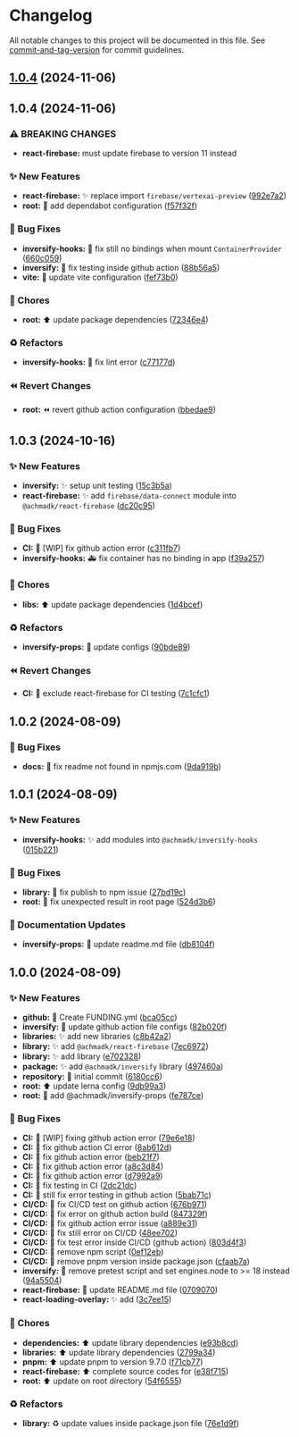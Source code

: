 # Changelog

All notable changes to this project will be documented in this file. See [commit-and-tag-version](https://github.com/absolute-version/commit-and-tag-version) for commit guidelines.

## [1.0.4](https://github.com/achmadk/open-source-projects/compare/@achmadk/inversify-props@1.0.4...@achmadk/inversify-props@1.0.4) (2024-11-06)

## 1.0.4 (2024-11-06)


### ⚠ BREAKING CHANGES

* **react-firebase:** must update firebase to version 11 instead

### :sparkles: New Features

* **react-firebase:** :sparkles: replace import `firebase/vertexai-preview` ([992e7a2](https://github.com/achmadk/open-source-projects/commit/992e7a2fe7df87ab532ab98c892f575f7198be1f))
* **root:** :wrench: add dependabot configuration ([f57f32f](https://github.com/achmadk/open-source-projects/commit/f57f32f8536b7b6ca8d0859439a00e6379e822c5))


### :bug: Bug Fixes

* **inversify-hooks:** :bug: fix still no bindings when mount `ContainerProvider` ([660c059](https://github.com/achmadk/open-source-projects/commit/660c05943763f4cc8ca176763d931d3ebcd0077c))
* **inversify:** :green_heart: fix testing inside github action ([88b56a5](https://github.com/achmadk/open-source-projects/commit/88b56a59e0cf354f5fbd8b37c9b4074887eea4f7))
* **vite:** :wrench: update vite configuration ([fef73b0](https://github.com/achmadk/open-source-projects/commit/fef73b09a07746b46bfc1f09bbd1c6219bbea814))


### :art: Chores

* **root:** :arrow_up: update package dependencies ([72346e4](https://github.com/achmadk/open-source-projects/commit/72346e43d2811a92c4676faa1fea64546b3791d0))


### :recycle: Refactors

* **inversify-hooks:** :rotating_light: fix lint error ([c77177d](https://github.com/achmadk/open-source-projects/commit/c77177d4c536d7851eb40edff5948378722cfb41))


### :rewind: Revert Changes

* **root:** :rewind: revert github action configuration ([bbedae9](https://github.com/achmadk/open-source-projects/commit/bbedae9a66e0ba08071b685c8a456959039e518d))

## 1.0.3 (2024-10-16)


### :sparkles: New Features

* **inversify:** :sparkles: setup unit testing ([15c3b5a](https://github.com/achmadk/open-source-projects/commit/15c3b5aca7ba4d5bc60882d925602a3d1599824c))
* **react-firebase:** :sparkles: add `firebase/data-connect` module into `@achmadk/react-firebase` ([dc20c95](https://github.com/achmadk/open-source-projects/commit/dc20c95e271da790b30ad4c90f63bf11f775a8b0))


### :bug: Bug Fixes

* **CI:** :green_heart: [WIP] fix github action error ([c311fb7](https://github.com/achmadk/open-source-projects/commit/c311fb768ea68b509dba2fb21ea6cce296a02d86))
* **inversify-hooks:** :ambulance: fix container has no binding in app ([f39a257](https://github.com/achmadk/open-source-projects/commit/f39a257feae809b86b1559caa3a0017694811861))


### :art: Chores

* **libs:** :arrow_up: update package dependencies ([1d4bcef](https://github.com/achmadk/open-source-projects/commit/1d4bcefae321d10d6d1040ea0287db0623413a3c))


### :recycle: Refactors

* **inversify-props:** :rotating_light: update configs ([90bde89](https://github.com/achmadk/open-source-projects/commit/90bde89ce95f1817f58c68e88a1798571ad762a7))


### :rewind: Revert Changes

* **CI:** :green_heart: exclude react-firebase for CI testing ([7c1cfc1](https://github.com/achmadk/open-source-projects/commit/7c1cfc16354a63187fe6a77dc16e28044fdb25a0))

## 1.0.2 (2024-08-09)


### :bug: Bug Fixes

* **docs:** :memo: fix readme not found in npmjs.com ([9da919b](https://github.com/achmadk/open-source-projects/commit/9da919b8d8cf5522f7b3bff8fd5e1a8a23667adc))

## 1.0.1 (2024-08-09)


### :sparkles: New Features

* **inversify-hooks:** :sparkles: add modules into `@achmadk/inversify-hooks` ([015b221](https://github.com/achmadk/open-source-projects/commit/015b221475a099b322ffd15e89445807466920e0))


### :bug: Bug Fixes

* **library:** :bug: fix publish to npm issue ([27bd19c](https://github.com/achmadk/open-source-projects/commit/27bd19cf6bb6e06c47a07d0e0bf62d7e2eed52da))
* **root:** :bug: fix unexpected result in root page ([524d3b6](https://github.com/achmadk/open-source-projects/commit/524d3b6cd1eed75a7e47e33703d0b7721f564e0b))


### :memo: Documentation Updates

* **inversify-props:** :memo: update readme.md file ([db8104f](https://github.com/achmadk/open-source-projects/commit/db8104fb66c4731386fffc022d246e2ced059b02))

## 1.0.0 (2024-08-09)


### :sparkles: New Features

* **github:** :memo: Create FUNDING.yml ([bca05cc](https://github.com/achmadk/open-source-projects/commit/bca05cc20cb33f86f92940cbcc1064df09bf55ab))
* **inversify:** :green_heart: update github action file configs ([82b020f](https://github.com/achmadk/open-source-projects/commit/82b020f3137925e4e6963ab577d5b0723815067a))
* **libraries:** :sparkles: add new libraries ([c8b42a2](https://github.com/achmadk/open-source-projects/commit/c8b42a26d4eba271d698f942df5073d01cd38fbb))
* **library:** :sparkles: add `@achmadk/react-firebase` ([7ec6972](https://github.com/achmadk/open-source-projects/commit/7ec69728d17b7a1ff19024baaa12138b631b1f50))
* **library:** :sparkles: add library ([e702328](https://github.com/achmadk/open-source-projects/commit/e7023285a54e24255eed621e13bb730e198ec581))
* **package:** :sparkles: add `@achmadk/inversify` library ([497460a](https://github.com/achmadk/open-source-projects/commit/497460a50b46dee8187032796d8ac521d48135fc))
* **repository:** :tada: initial commit ([6180cc6](https://github.com/achmadk/open-source-projects/commit/6180cc6db6e6ee46fad7b9deafe8e67ef6ad6cc2))
* **root:** :arrow_up: update lerna config ([9db99a3](https://github.com/achmadk/open-source-projects/commit/9db99a37e32257684cc5b13a8adee775f4228094))
* **root:** :construction: add @achmadk/inversify-props ([fe787ce](https://github.com/achmadk/open-source-projects/commit/fe787ce32164b2e61e45e0aef8174ae941579e21))


### :bug: Bug Fixes

* **CI:** :green_heart: [WIP] fixing github action error ([79e6e18](https://github.com/achmadk/open-source-projects/commit/79e6e180c319c4e2146b861b2c365b67ec639efe))
* **CI:** :green_heart: fix github action CI error ([8ab612d](https://github.com/achmadk/open-source-projects/commit/8ab612d0f023b528dc8aa10b4dfba1c72513eb08))
* **CI:** :green_heart: fix github action error ([beb21f7](https://github.com/achmadk/open-source-projects/commit/beb21f7ec28a78bd5718906bc1b38c976178189d))
* **CI:** :green_heart: fix github action error ([a8c3d84](https://github.com/achmadk/open-source-projects/commit/a8c3d841e0c77393f870ffae0218e735830c4445))
* **CI:** :green_heart: fix github action error ([d7992a9](https://github.com/achmadk/open-source-projects/commit/d7992a9545c50d9494f78d0ace82e378f65a65e3))
* **CI:** :green_heart: fix testing in CI ([2dc21dc](https://github.com/achmadk/open-source-projects/commit/2dc21dc9954b0bebf4b31f73dc05dce605241f36))
* **CI:** :green_heart: still fix error testing in github action ([5bab71c](https://github.com/achmadk/open-source-projects/commit/5bab71c6ce3eb87ecdd485bcbe1c3989b7cd628d))
* **CI/CD:** :green_heart: fix CI/CD test on github action ([676b971](https://github.com/achmadk/open-source-projects/commit/676b971f7c69587e35199dad9e89337c95025dab))
* **CI/CD:** :green_heart: fix error on github action build ([847329f](https://github.com/achmadk/open-source-projects/commit/847329fc115e4b84e4bfebf82aa71342a08bda15))
* **CI/CD:** :green_heart: fix github action error issue ([a889e31](https://github.com/achmadk/open-source-projects/commit/a889e31ad73adae2a40fa309d0672328d7a2f33a))
* **CI/CD:** :green_heart: fix still error on CI/CD ([48ee702](https://github.com/achmadk/open-source-projects/commit/48ee7022f7339fa18bdf8d0f37e2ea0f964516d0))
* **CI/CD:** :green_heart: fix test error inside CI/CD (github action) ([803d4f3](https://github.com/achmadk/open-source-projects/commit/803d4f3fbeb048364b82585f1d912f6de2a6e657))
* **CI/CD:** :green_heart: remove npm script ([0ef12eb](https://github.com/achmadk/open-source-projects/commit/0ef12eba2d0c2cf5af6e7bffad98539eeef4cc0a))
* **CI/CD:** :green_heart: remove pnpm version inside package.json ([cfaab7a](https://github.com/achmadk/open-source-projects/commit/cfaab7ae1d89a168e2b2117211ef82c2443070d2))
* **inversify:** :wrench: remove pretest script and set engines.node to >= 18 instead ([94a5504](https://github.com/achmadk/open-source-projects/commit/94a5504d5bbe3b7b9cc0847f58cf4efb2ba9af44))
* **react-firebase:** :memo: update README.md file ([0709070](https://github.com/achmadk/open-source-projects/commit/0709070c5c500768258b5e74b8ac0a34d560ef9b))
* **react-loading-overlay:** :sparkles: add ([3c7ee15](https://github.com/achmadk/open-source-projects/commit/3c7ee152f44dd37515fb28ac9d0e435400cee67a))


### :art: Chores

* **dependencies:** :arrow_up: update library dependencies ([e93b8cd](https://github.com/achmadk/open-source-projects/commit/e93b8cd330acee379f0f7b30df5a5c23ac96f684))
* **libraries:** :arrow_up: update library dependencies ([2799a34](https://github.com/achmadk/open-source-projects/commit/2799a3431b9a12c1f218c854f3404037551acdd3))
* **pnpm:** :arrow_up: update pnpm to version 9.7.0 ([f71cb77](https://github.com/achmadk/open-source-projects/commit/f71cb772af781c93db0ac7ebfeccee0efc6318e9))
* **react-firebase:** :arrow_up: complete source codes for ([e38f715](https://github.com/achmadk/open-source-projects/commit/e38f7151e83744f099912fe1cb43471ceb16aa3f))
* **root:** :arrow_up: update on root directory ([54f6555](https://github.com/achmadk/open-source-projects/commit/54f6555002825a91aaa4218daafb47361dffccd4))


### :recycle: Refactors

* **library:** :recycle: update values inside package.json file ([76e1d9f](https://github.com/achmadk/open-source-projects/commit/76e1d9f3f4f0cc676e43c11ee2d21d8b69a13a57))
